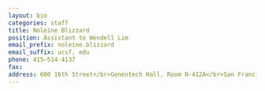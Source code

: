 ```yaml
---
layout: bio
categories: staff
title: Noleine Blizzard
position: Assistant to Wendell Lim
email_prefix: noleine.blizzard
email_suffix: ucsf, edu
phone: 415–514-4137
fax: 
address: 600 16th Street</br>Genentech Hall, Room N-412A</br>San Francisco, CA 94158-2140</br>
---
```


